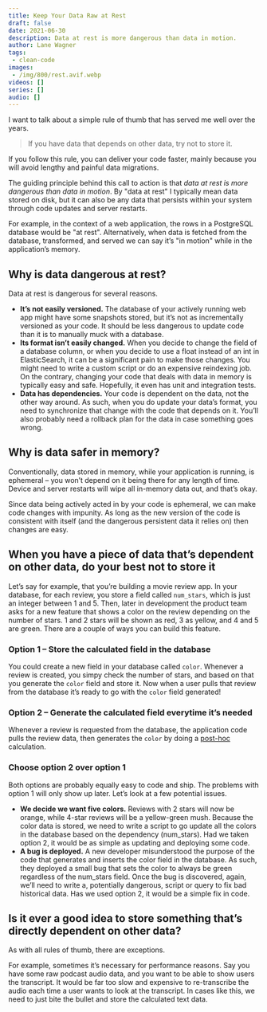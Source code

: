 ```yaml
---
title: Keep Your Data Raw at Rest
draft: false
date: 2021-06-30
description: Data at rest is more dangerous than data in motion.
author: Lane Wagner
tags:
 - clean-code
images:
 - /img/800/rest.avif.webp
videos: []
series: []
audio: []
---
```


I want to talk about a simple rule of thumb that has served me well over the years.

> If you have data that depends on other data, try not to store it.

If you follow this rule, you can deliver your code faster, mainly because you will avoid lengthy and painful data migrations.

The guiding principle behind this call to action is that *data at rest is more dangerous than data in motion*. By "data at rest" I typically mean data stored on disk, but it can also be any data that persists within your system through code updates and server restarts.

For example, in the context of a web application, the rows in a PostgreSQL database would be "at rest". Alternatively, when data is fetched from the database, transformed, and served we can say it’s "in motion" while in the application’s memory.

## Why is data dangerous at rest?

Data at rest is dangerous for several reasons.

* **It’s not easily versioned.** The database of your actively running web app might have some snapshots stored, but it’s not as incrementally versioned as your code. It should be less dangerous to update code than it is to manually muck with a database.
* **Its format isn’t easily changed.** When you decide to change the field of a database column, or when you decide to use a float instead of an int in ElasticSearch, it can be a significant pain to make those changes. You might need to write a custom script or do an expensive reindexing job. On the contrary, changing your code that deals with data in memory is typically easy and safe. Hopefully, it even has unit and integration tests.
* **Data has dependencies.** Your code is dependent on the data, not the other way around. As such, when you do update your data’s format, you need to synchronize that change with the code that depends on it. You’ll also probably need a rollback plan for the data in case something goes wrong.

## Why is data safer in memory?

Conventionally, data stored in memory, while your application is running, is ephemeral – you won’t depend on it being there for any length of time. Device and server restarts will wipe all in-memory data out, and that’s okay.

Since data being actively acted in by your code is ephemeral, we can make code changes with impunity. As long as the new version of the code is consistent with itself (and the dangerous persistent data it relies on) then changes are easy.

## When you have a piece of data that’s dependent on other data, do your best not to store it

Let’s say for example, that you’re building a movie review app. In your database, for each review, you store a field called `num_stars`, which is just an integer between 1 and 5. Then, later in development the product team asks for a new feature that shows a color on the review depending on the number of stars. 1 and 2 stars will be shown as red, 3 as yellow, and 4 and 5 are green. There are a couple of ways you can build this feature.

### Option 1 – Store the calculated field in the database

You could create a new field in your database called `color`. Whenever a review is created, you simpy check the number of stars, and based on that you generate the `color` field and store it. Now when a user pulls that review from the database it’s ready to go with the `color` field generated!

### Option 2 – Generate the calculated field everytime it’s needed

Whenever a review is requested from the database, the application code pulls the review data, then generates the `color` by doing a [post-hoc](https://en.wikipedia.org/wiki/Post_hoc) calculation.

### Choose option 2 over option 1

Both options are probably equally easy to code and ship. The problems with option 1 will only show up later. Let’s look at a few potential issues.

* **We decide we want five colors.** Reviews with 2 stars will now be orange, while 4-star reviews will be a yellow-green mush. Because the color data is stored, we need to write a script to go update all the colors in the database based on the dependency (num_stars). Had we taken option 2, it would be as simple as updating and deploying some code.
* **A bug is deployed.** A new developer misunderstood the purpose of the code that generates and inserts the color field in the database. As such, they deployed a small bug that sets the color to always be green regardless of the num_stars field. Once the bug is discovered, again, we’ll need to write a, potentially dangerous, script or query to fix bad historical data. Has we used option 2, it would be a simple fix in code.

## Is it ever a good idea to store something that’s directly dependent on other data?

As with all rules of thumb, there are exceptions.

For example, sometimes it’s necessary for performance reasons. Say you have some raw podcast audio data, and you want to be able to show users the transcript. It would be far too slow and expensive to re-transcribe the audio each time a user wants to look at the transcript. In cases like this, we need to just bite the bullet and store the calculated text data.
